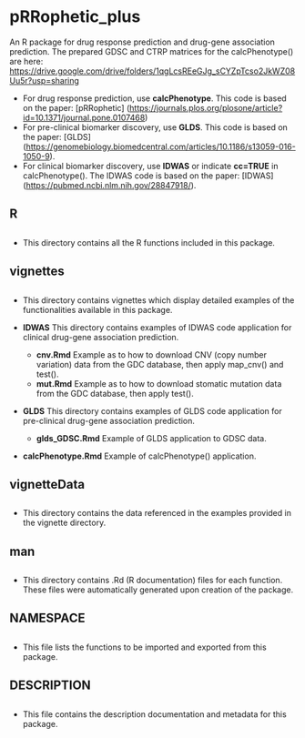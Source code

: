 # pRRophetic_plus

An R package for drug response prediction and drug-gene association prediction. The prepared GDSC and CTRP matrices for the calcPhenotype() are here: https://drive.google.com/drive/folders/1qgLcsREeGJg_sCYZpTcso2JkWZ08Uu5r?usp=sharing
 *  For drug response prediction, use **calcPhenotype**. This code is based on the paper: [pRRophetic] (https://journals.plos.org/plosone/article?id=10.1371/journal.pone.0107468)
 *  For pre-clinical biomarker discovery, use **GLDS**. This code is based on the paper: [GLDS] (https://genomebiology.biomedcentral.com/articles/10.1186/s13059-016-1050-9).
 * For clinical biomarker discovery, use **IDWAS** or indicate **cc=TRUE** in calcPhenotype(). The IDWAS code is based on the paper: [IDWAS] (https://pubmed.ncbi.nlm.nih.gov/28847918/).
## R <h2>
 * This directory contains all the R functions included in this package. 

## vignettes <h2> 
  *  This directory contains vignettes which display detailed examples of the functionalities available in this package.
  *  **IDWAS** This directory contains examples of IDWAS code application for clinical drug-gene association prediction. 
      + **cnv.Rmd** Example as to how to download CNV (copy number variation) data from the GDC database, then apply map_cnv() and test().
      + **mut.Rmd** Example as to how to download stomatic mutation data from the GDC database, then apply test(). 

  * **GLDS** This directory contains examples of GLDS code application for pre-clinical drug-gene association prediction. 
      + **glds_GDSC.Rmd** Example of GLDS application to GDSC data. 

  * **calcPhenotype.Rmd** Example of calcPhenotype() application.

## vignetteData <h2>
  * This directory contains the data referenced in the examples provided in the vignette directory. 

## man <h2>
 * This directory contains .Rd (R documentation) files for each function. These files were automatically generated upon creation of the package. 

## NAMESPACE <h2>
 * This file lists the functions to be imported and exported from this package. 

## DESCRIPTION <h2>
 * This file contains the description documentation and metadata for this package. 
